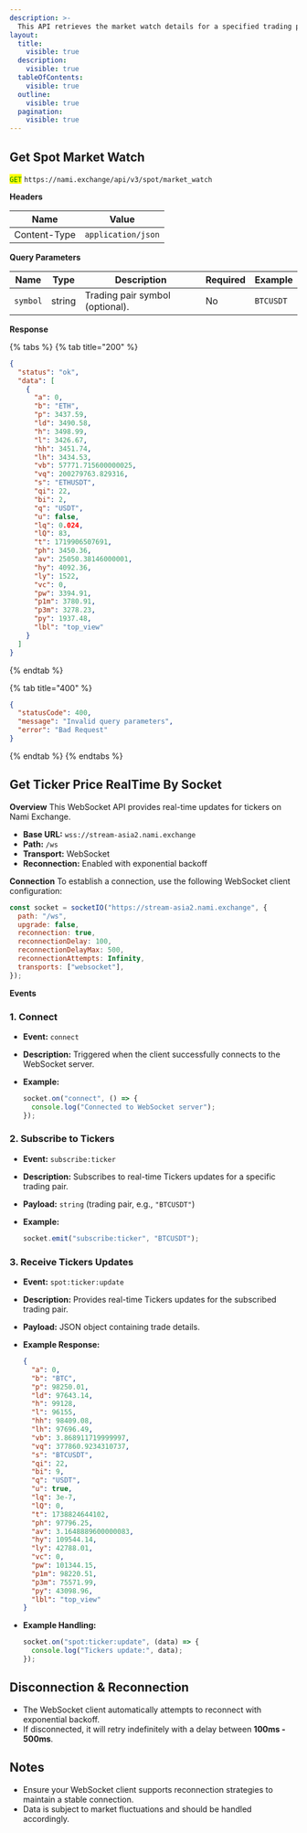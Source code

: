 ```yaml
---
description: >-
  This API retrieves the market watch details for a specified trading pair or all available pairs.
layout:
  title:
    visible: true
  description:
    visible: true
  tableOfContents:
    visible: true
  outline:
    visible: true
  pagination:
    visible: true
---
```


## Get Spot Market Watch

<mark style="color:green;">`GET`</mark> `https://nami.exchange/api/v3/spot/market_watch`

**Headers**

| Name         | Value              |
| ------------ | ------------------ |
| Content-Type | `application/json` |

**Query Parameters**

| Name     | Type   | Description                     | Required | Example   |
| -------- | ------ | ------------------------------- | -------- | --------- |
| `symbol` | string | Trading pair symbol (optional). | No       | `BTCUSDT` |

**Response**

{% tabs %}
{% tab title="200" %}

```json
{
  "status": "ok",
  "data": [
    {
      "a": 0,
      "b": "ETH",
      "p": 3437.59,
      "ld": 3490.58,
      "h": 3498.99,
      "l": 3426.67,
      "hh": 3451.74,
      "lh": 3434.53,
      "vb": 57771.715600000025,
      "vq": 200279763.829316,
      "s": "ETHUSDT",
      "qi": 22,
      "bi": 2,
      "q": "USDT",
      "u": false,
      "lq": 0.024,
      "lQ": 83,
      "t": 1719906507691,
      "ph": 3450.36,
      "av": 25050.38146000001,
      "hy": 4092.36,
      "ly": 1522,
      "vc": 0,
      "pw": 3394.91,
      "p1m": 3780.91,
      "p3m": 3278.23,
      "py": 1937.48,
      "lbl": "top_view"
    }
  ]
}
```

{% endtab %}

{% tab title="400" %}

```json
{
  "statusCode": 400,
  "message": "Invalid query parameters",
  "error": "Bad Request"
}
```

{% endtab %} {% endtabs %}

## Get Ticker Price RealTime By Socket

**Overview**
This WebSocket API provides real-time updates for tickers on Nami Exchange.

- **Base URL:** `wss://stream-asia2.nami.exchange`
- **Path:** `/ws`
- **Transport:** WebSocket
- **Reconnection:** Enabled with exponential backoff

**Connection**
To establish a connection, use the following WebSocket client configuration:

```javascript
const socket = socketIO("https://stream-asia2.nami.exchange", {
  path: "/ws",
  upgrade: false,
  reconnection: true,
  reconnectionDelay: 100,
  reconnectionDelayMax: 500,
  reconnectionAttempts: Infinity,
  transports: ["websocket"],
});
```

**Events**

### 1. Connect

- **Event:** `connect`
- **Description:** Triggered when the client successfully connects to the WebSocket server.
- **Example:**

  ```javascript
  socket.on("connect", () => {
    console.log("Connected to WebSocket server");
  });
  ```

### 2. Subscribe to Tickers

- **Event:** `subscribe:ticker`
- **Description:** Subscribes to real-time Tickers updates for a specific trading pair.
- **Payload:** `string` (trading pair, e.g., `"BTCUSDT"`)
- **Example:**

  ```javascript
  socket.emit("subscribe:ticker", "BTCUSDT");
  ```

### 3. Receive Tickers Updates

- **Event:** `spot:ticker:update`
- **Description:** Provides real-time Tickers updates for the subscribed trading pair.
- **Payload:** JSON object containing trade details.
- **Example Response:**

  ```json
  {
    "a": 0,
    "b": "BTC",
    "p": 98250.01,
    "ld": 97643.14,
    "h": 99128,
    "l": 96155,
    "hh": 98409.08,
    "lh": 97696.49,
    "vb": 3.868911719999997,
    "vq": 377860.9234310737,
    "s": "BTCUSDT",
    "qi": 22,
    "bi": 9,
    "q": "USDT",
    "u": true,
    "lq": 3e-7,
    "lQ": 0,
    "t": 1738824644102,
    "ph": 97796.25,
    "av": 3.1648889600000083,
    "hy": 109544.14,
    "ly": 42788.01,
    "vc": 0,
    "pw": 101344.15,
    "p1m": 98220.51,
    "p3m": 75571.99,
    "py": 43098.96,
    "lbl": "top_view"
  }
  ```
- **Example Handling:**

  ```javascript
  socket.on("spot:ticker:update", (data) => {
    console.log("Tickers update:", data);
  });
  ```

## Disconnection & Reconnection

- The WebSocket client automatically attempts to reconnect with exponential backoff.
- If disconnected, it will retry indefinitely with a delay between **100ms - 500ms**.

## Notes

- Ensure your WebSocket client supports reconnection strategies to maintain a stable connection.
- Data is subject to market fluctuations and should be handled accordingly.
